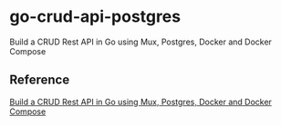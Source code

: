 # go-crud-api-postgres
Build a CRUD Rest API in Go using Mux, Postgres, Docker and Docker Compose

## Reference
[Build a CRUD Rest API in Go using Mux, Postgres, Docker and Docker Compose](https://www.youtube.com/watch?v=aLVJY-1dKz8&list=PLPoSdR46FgI4K36elsmeoUynDUXhjvtEn&index=10)
